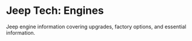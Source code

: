 # Jeep Tech: Engines

Jeep engine information covering upgrades, factory options, and essential information.
